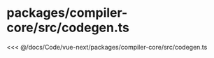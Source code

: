 # packages/compiler-core/src/codegen.ts

<<< @/docs/Code/vue-next/packages/compiler-core/src/codegen.ts
